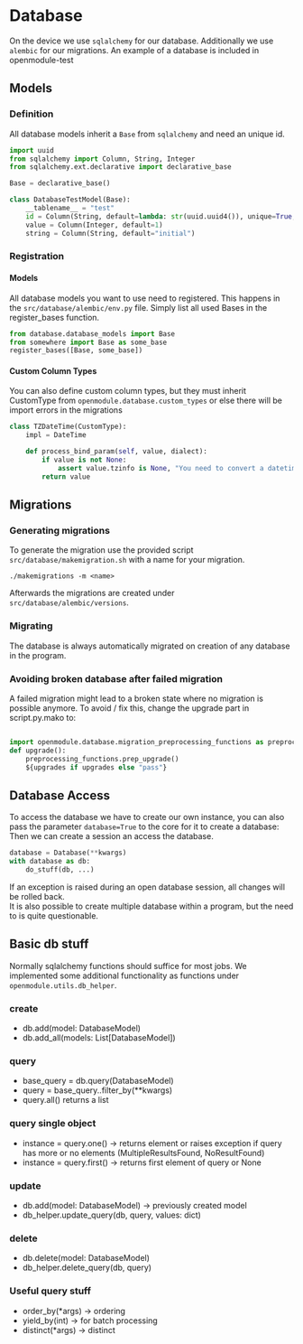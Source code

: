 # Database
On the device we use `sqlalchemy` for our database. Additionally we use `alembic` for our migrations.
An example of a database is included in openmodule-test

## Models
### Definition
All database models inherit a `Base` from `sqlalchemy` and need an unique id.

```python
import uuid
from sqlalchemy import Column, String, Integer
from sqlalchemy.ext.declarative import declarative_base

Base = declarative_base()

class DatabaseTestModel(Base):
    __tablename__ = "test"
    id = Column(String, default=lambda: str(uuid.uuid4()), unique=True, primary_key=True)
    value = Column(Integer, default=1)
    string = Column(String, default="initial")
```

### Registration

#### Models
All database models you want to use need to registered. This happens in the `src/database/alembic/env.py` file. Simply list all used Bases in the register_bases function.
```python
from database.database_models import Base
from somewhere import Base as some_base
register_bases([Base, some_base])
```

#### Custom Column Types
You can also define custom column types, but they must inherit CustomType from `openmodule.database.custom_types` or else there will be import errors in the migrations

```python
class TZDateTime(CustomType):
    impl = DateTime

    def process_bind_param(self, value, dialect):
        if value is not None:
            assert value.tzinfo is None, "You need to convert a datetime to a naive time, because sqlite loses tz infos"
        return value
```

## Migrations

### Generating migrations
To generate the migration use the provided script `src/database/makemigration.sh` with a name for your migration.
```shell script
./makemigrations -m <name>
```
Afterwards the migrations are created under `src/database/alembic/versions`.

### Migrating
The database is always automatically migrated on creation of any database in the program.


### Avoiding broken database after failed migration

A failed migration might lead to a broken state where no migration is possible anymore. 
To avoid / fix this, change the upgrade part in script.py.mako to:
```python

import openmodule.database.migration_preprocessing_functions as preprocessing_functions
def upgrade():
    preprocessing_functions.prep_upgrade()
    ${upgrades if upgrades else "pass"}
```

## Database Access

To access the database we have to create our own instance, you can also pass the parameter `database=True` to the core for it to create a database:
Then we can create a session an access the database.
```python
database = Database(**kwargs)
with database as db:
    do_stuff(db, ...)
```

If an exception is raised during an open database session, all changes will be rolled back.  
It is also possible to create multiple database within a program, but the need to is quite questionable.


## Basic db stuff 
Normally sqlalchemy functions should suffice for most jobs. We implemented some additional functionality as functions under `openmodule.utils.db_helper`. 

### create
* db.add(model: DatabaseModel)
* db.add_all(models: List[DatabaseModel])    
    
### query
* base_query = db.query(DatabaseModel)
* query = base_query..filter_by(**kwargs) 
* query.all() returns a list

### query single object
* instance = query.one() -> returns element or raises exception if query has more or no elements (MultipleResultsFound, NoResultFound)
* instance = query.first() -> returns first element of query or None

### update
* db.add(model: DatabaseModel) -> previously created model
* db_helper.update_query(db, query, values: dict)

### delete
* db.delete(model: DatabaseModel)
* db_helper.delete_query(db, query)


### Useful query stuff
* order_by(*args) -> ordering
* yield_by(int) -> for batch processing
* distinct(*args) -> distinct
